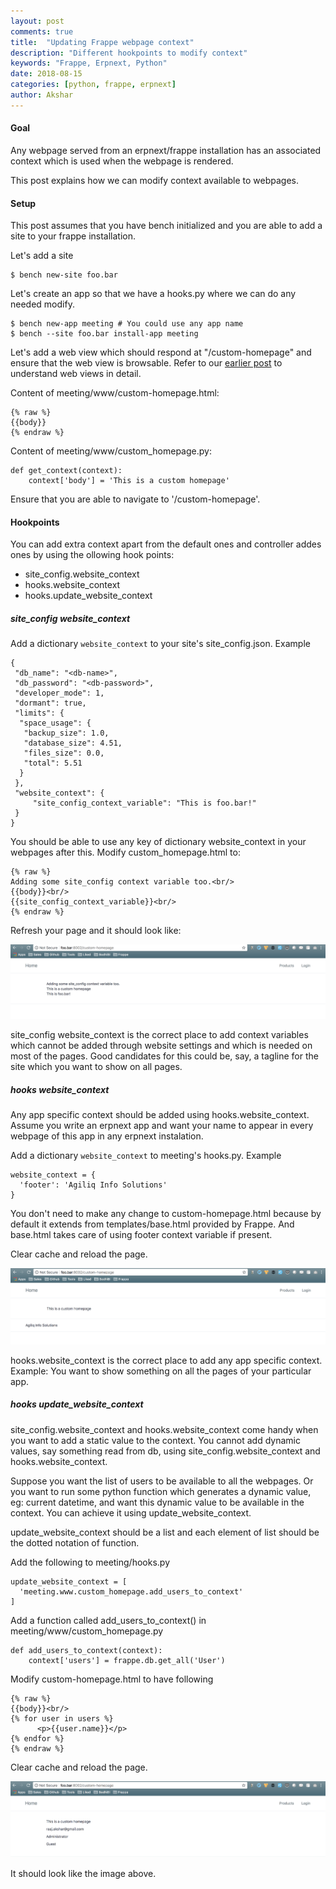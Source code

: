 ```yaml
---
layout: post
comments: true
title:  "Updating Frappe webpage context"
description: "Different hookpoints to modify context"
keywords: "Frappe, Erpnext, Python"
date: 2018-08-15
categories: [python, frappe, erpnext]
author: Akshar
---
```


#### Goal

Any webpage served from an erpnext/frappe installation has an associated context which is used when the webpage is rendered.

This post explains how we can modify context available to webpages.

#### Setup

This post assumes that you have bench initialized and you are able to add a site to your frappe installation.

Let's add a site

    $ bench new-site foo.bar

Let's create an app so that we have a hooks.py where we can do any needed modify.

    $ bench new-app meeting # You could use any app name
    $ bench --site foo.bar install-app meeting

Let's add a web view which should respond at "/custom-homepage" and ensure that the web view is browsable. Refer to our [earlier post](https://www.agiliq.com/blog/2018/07/frappe-web-pages/) to understand web views in detail.

Content of meeting/www/custom-homepage.html:

    {% raw %}
    {{body}}
    {% endraw %}

Content of meeting/www/custom_homepage.py:

    def get_context(context):
        context['body'] = 'This is a custom homepage'

Ensure that you are able to navigate to '/custom-homepage'.

#### Hookpoints

You can add extra context apart from the default ones and controller addes ones by using the ollowing hook points:

* site_config.website_context
* hooks.website_context
* hooks.update_website_context

##### site_config website_context

Add a dictionary `website_context` to your site's site_config.json. Example

    {
     "db_name": "<db-name>",
     "db_password": "<db-password>",
     "developer_mode": 1,
     "dormant": true,
     "limits": {
      "space_usage": {
       "backup_size": 1.0,
       "database_size": 4.51,
       "files_size": 0.0,
       "total": 5.51
      }
     },
     "website_context": {
         "site_config_context_variable": "This is foo.bar!"
     }
    }

You should be able to use any key of dictionary website_context in your webpages after this. Modify custom_homepage.html to:

    {% raw %}
    Adding some site_config context variable too.<br/>
    {{body}}<br/>
    {{site_config_context_variable}}<br/>
    {% endraw %}

Refresh your page and it should look like:

![](/assets/images/frappe/site-config-website-context.png)

site_config website_context is the correct place to add context variables which cannot be added through website settings and which is needed on most of the pages. Good candidates for this could be, say, a tagline for the site which you want to show on all pages.

##### hooks website_context

Any app specific context should be added using hooks.website_context. Assume you write an erpnext app and want your name to appear in every webpage of this app in any erpnext instalation.

Add a dictionary `website_context` to meeting's hooks.py. Example

    website_context = {
      'footer': 'Agiliq Info Solutions'
    }

You don't need to make any change to custom-homepage.html because by default it extends from templates/base.html provided by Frappe. And base.html takes care of using footer context variable if present.

Clear cache and reload the page.

![](/assets/images/frappe/hooks-website-context.png)

hooks.website_context is the correct place to add any app specific context. Example: You want to show something on all the pages of your particular app.

##### hooks update_website_context

site_config.website_context and hooks.website_context come handy when you want to add a static value to the context. You cannot add dynamic values, say something read from db, using site_config.website_context and hooks.website_context.

Suppose you want the list of users to be available to all the webpages. Or you want to run some python function which generates a dynamic value, eg: current datetime, and want this dynamic value to be available in the context. You can achieve it using update_website_context.

update_website_context should be a list and each element of list should be the dotted notation of function.

Add the following to meeting/hooks.py

    update_website_context = [
      'meeting.www.custom_homepage.add_users_to_context'
    ]

Add a function called add_users_to_context() in meeting/www/custom_homepage.py

    def add_users_to_context(context):
        context['users'] = frappe.db.get_all('User')

Modify custom-homepage.html to have following 

    {% raw %}
    {{body}}<br/>
    {% for user in users %}
          <p>{{user.name}}</p>
    {% endfor %}
    {% endraw %}

Clear cache and reload the page.

![](/assets/images/frappe/hooks-update-website-context.png)

It should look like the image above.
